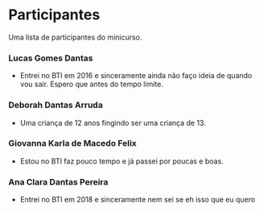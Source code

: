 # Participantes

Uma lista de participantes do minicurso.

### Lucas Gomes Dantas
- Entrei no BTI em 2016 e sinceramente ainda não faço ideia de quando vou sair. Espero que antes do tempo limite.

### Deborah Dantas Arruda
- Uma criança de 12 anos fingindo ser uma criança de 13.

### Giovanna Karla de Macedo Felix
- Estou no BTI faz pouco tempo e já passei por poucas e boas.
 
### Ana Clara Dantas Pereira
- Entrei no BTI em 2018 e sinceramente nem sei se eh isso que eu quero
